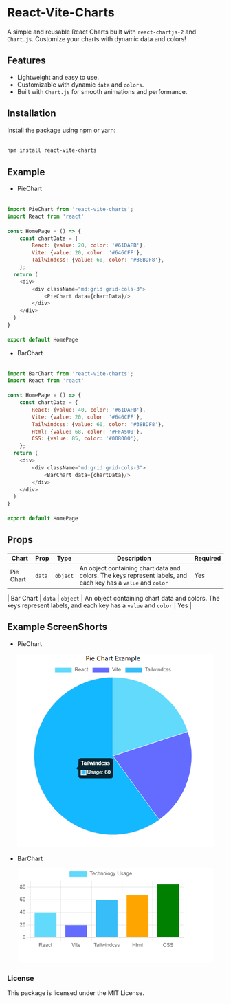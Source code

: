 # React-Vite-Charts

A simple and reusable React Charts built with `react-chartjs-2` and `Chart.js`. Customize your charts with dynamic data and colors!

## Features

- Lightweight and easy to use.
- Customizable with dynamic `data` and `colors`.
- Built with `Chart.js` for smooth animations and performance.

## Installation

Install the package using npm or yarn:

```bash

npm install react-vite-charts

```

## Example

- PieChart

```js

import PieChart from 'react-vite-charts';
import React from 'react'

const HomePage = () => {
    const chartData = {
        React: {value: 20, color: '#61DAFB'},
        Vite: {value: 20, color: '#646CFF'},
        Tailwindcss: {value: 60, color: '#38BDF8'},
    };
  return (
    <div>
        <div className="md:grid grid-cols-3">
            <PieChart data={chartData}/>
        </div>
    </div>
  )
}

export default HomePage

```

- BarChart

```js

import BarChart from 'react-vite-charts';
import React from 'react'

const HomePage = () => {
    const chartData = {
        React: {value: 40, color: '#61DAFB'},
        Vite: {value: 20, color: '#646CFF'},
        Tailwindcss: {value: 60, color: '#38BDF8'},
        Html: {value: 68, color: '#FFA500'},
        CSS: {value: 85, color: '#008000'},
    };
  return (
    <div>
        <div className="md:grid grid-cols-3">
            <BarChart data={chartData}/>
        </div>
    </div>
  )
}

export default HomePage

```


## Props

| Chart | Prop | Type | Description | Required | 
|------|------|------|------|------|
| Pie Chart | `data` | `object` | An object containing chart data and colors. The keys represent labels, and each key has a `value` and `color` | Yes |

| Bar Chart | `data` | `object` | An object containing chart data and colors. The keys represent labels, and each key has a `value` and `color` | Yes |



## Example ScreenShorts

- PieChart
<center>
    <img src='https://github.com/BackendExpert/charts-for-react/blob/master/assest/piechart.PNG'>
</center>

- BarChart
<center>
    <img src='https://github.com/BackendExpert/charts-for-react/blob/v200/assest/BarChart.PNG'>
</center>


### License

This package is licensed under the MIT License.